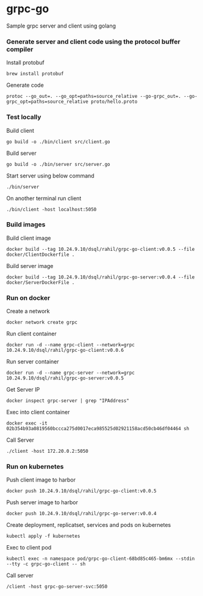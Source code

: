 # grpc-go
Sample grpc server and client using golang

### Generate server and client code using the protocol buffer compiler
Install protobuf

```shell
brew install protobuf
```

Generate code
```shell
protoc --go_out=. --go_opt=paths=source_relative --go-grpc_out=. --go-grpc_opt=paths=source_relative proto/hello.proto
```

### Test locally
Build client
```shell
go build -o ./bin/client src/client.go
```

Build server
```shell
go build -o ./bin/server src/server.go
```

Start server using below command
```shell
./bin/server
```
On another terminal run client
```
./bin/client -host localhost:5050
```

### Build images 
Build client image
```
docker build --tag 10.24.9.10/dsql/rahil/grpc-go-client:v0.0.5 --file docker/ClientDockerfile .
```

Build server image
```
docker build --tag 10.24.9.10/dsql/rahil/grpc-go-server:v0.0.4 --file docker/ServerDockerFile .
```

### Run on docker 

Create a network
```shell
docker network create grpc
```

Run client container 
```shell
docker run -d --name grpc-client --network=grpc 10.24.9.10/dsql/rahil/grpc-go-client:v0.0.6
```

Run server container
```shell
docker run -d --name grpc-server --network=grpc 10.24.9.10/dsql/rahil/grpc-go-server:v0.0.5
```

Get Server IP
```shell
docker inspect grpc-server | grep "IPAddress"
```

Exec into client container
```shell
docker exec -it 02b354b93a0819560bccca275d0017eca985525d02921158acd50cb46df04464 sh
```

Call Server
```shell
./client -host 172.20.0.2:5050
```

### Run on kubernetes

Push client image to harbor
```
docker push 10.24.9.10/dsql/rahil/grpc-go-client:v0.0.5
```

Push server image to harbor
```
docker push 10.24.9.10/dsql/rahil/grpc-go-server:v0.0.4
```

Create deployment, replicatset, services and pods on kubernetes
```shell
kubectl apply -f kubernetes
```

Exec to client pod
```shell
kubectl exec -n namespace pod/grpc-go-client-68bd85c465-bm6mx --stdin --tty -c grpc-go-client -- sh
```

Call server
```
/client -host grpc-go-server-svc:5050
```
